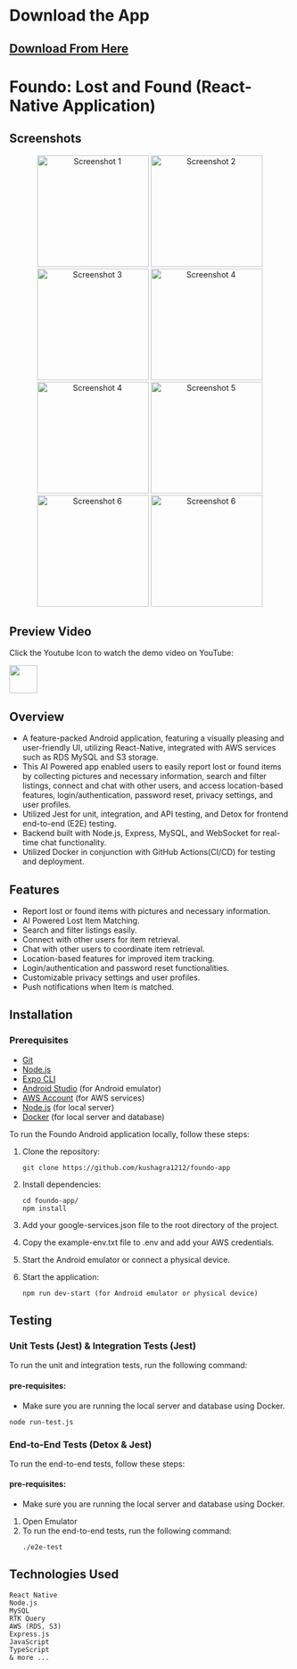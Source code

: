 # Download the App
  ## [Download From Here](https://www.amazon.in/Kushagra-Rathore-Foundo-Lost-Found/dp/B0BTWKPSSG/ref=sr_1_3?crid=CG8M8E4FJZU3&keywords=lost+and+found&qid=1676153695&s=mobile-apps&sprefix=lost+and+foundo%2Cmobile-apps%2C228&sr=1-3_)

  
 # Foundo: Lost and Found (React-Native Application)
## Screenshots

<div align="center">
  <img src="https://m.media-amazon.com/images/I/717yFkA6l1L._SL500_.jpg" width="200" alt="Screenshot 1">
  <img src="https://m.media-amazon.com/images/I/71HkVGMI0ML._SL500_.jpg" width="200" alt="Screenshot 2">
  <img src="https://m.media-amazon.com/images/I/71KQjYJOR6L._SL500_.jpg" width="200" alt="Screenshot 3">
  <img src="https://m.media-amazon.com/images/I/71lEPQldVXL._SL500_.jpg" width="200" alt="Screenshot 4">
  <img src="https://m.media-amazon.com/images/I/71fjiaN08kL._SL500_.jpg" width="200" alt="Screenshot 4">
  <img src="https://m.media-amazon.com/images/I/71RG+vyKFxL._SL500_.jpg" width="200" alt="Screenshot 5">
  <img src="https://m.media-amazon.com/images/I/61ijVuGUrwL._SL500_.jpg" width="200" alt="Screenshot 6">
  <img src="https://m.media-amazon.com/images/I/71HqQ959FYL._SL500_.jpg" width="200" alt="Screenshot 6">
</div>

## Preview Video  
Click the Youtube Icon to watch the demo video on YouTube:

[<img src="https://www.iconpacks.net/icons/2/free-youtube-logo-icon-2431-thumb.png" width="50">](https://youtu.be/lAMOcoMJo1M?feature=shared)



## Overview
-    A feature-packed Android application, featuring a visually pleasing and user-friendly UI, utilizing React-Native, integrated with AWS services such as RDS MySQL and S3 storage. 
-    This AI Powered app enabled users to easily report lost or found items by collecting pictures and necessary information, search and filter listings, connect and chat with other users, and access location-based features, login/authentication, password reset, privacy settings, and user profiles. 
- Utilized Jest for unit, integration, and API testing, and Detox for frontend end-to-end (E2E)  testing.
-    Backend built with Node.js, Express, MySQL, and WebSocket for real-time chat functionality.
-    Utilized Docker in conjunction with GitHub Actions(CI/CD)  for testing and deployment.

## Features
- Report lost or found items with pictures and necessary information.
- AI Powered Lost Item Matching.
- Search and filter listings easily.
- Connect with other users for item retrieval.
- Chat with other users to coordinate item retrieval.
- Location-based features for improved item tracking.
- Login/authentication and password reset functionalities.
- Customizable privacy settings and user profiles.
- Push notifications when Item is matched.


## Installation

### Prerequisites
- [Git](https://git-scm.com/downloads)
- [Node.js](https://nodejs.org/en/download/)
- [Expo CLI](https://docs.expo.dev/get-started/installation/)
- [Android Studio](https://developer.android.com/studio) (for Android emulator)
- [AWS Account](https://aws.amazon.com/) (for AWS services)
- [Node.js](https://nodejs.org/en/download/) (for local server)
- [Docker](https://www.docker.com/products/docker-desktop) (for local server and database)

To run the Foundo Android application locally, follow these steps:

1. Clone the repository:
   ```shell
   git clone https://github.com/kushagra1212/foundo-app
   ```

2. Install dependencies:
   ```
   cd foundo-app/
   npm install
   ```
3. Add your google-services.json file to the root directory of the project.
4. Copy the example-env.txt file to .env and add your AWS credentials.
5. Start the Android emulator or connect a physical device.
6. Start the application:
    ```
    npm run dev-start (for Android emulator or physical device)
    ```


## Testing

### Unit Tests (Jest) & Integration Tests (Jest)
To run the unit and integration tests, run the following command:
#### pre-requisites:
- Make sure you are running the local server and database using Docker.

```
node run-test.js
```

### End-to-End Tests (Detox & Jest)

To run the end-to-end tests, follow these steps:

#### pre-requisites:
- Make sure you are running the local server and database using Docker.

1. Open Emulator
2. To run the end-to-end tests, run the following command:
    ```
    ./e2e-test
    ```

## Technologies Used
    React Native
    Node.js
    MySQL
    RTK Query 
    AWS (RDS, S3)
    Express.js
    JavaScript
    TypeScript
    & more ...
  
   
